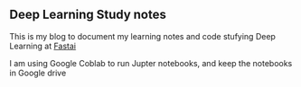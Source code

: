 ## Deep Learning Study notes

This is my blog to document my learning notes and code stufying Deep Learning at [Fastai](https://www.fast.ai/)

I am using Google Coblab to run Jupter notebooks, and keep the notebooks in Google drive
